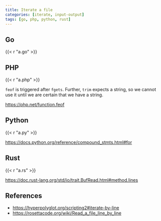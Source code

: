 ```yaml
---
title: Iterate a file
categories: [iterate, input-output]
tags: [go, php, python, rust]
---
```


## Go

{{< r "a.go" >}}

## PHP

{{< r "a.php" >}}

`feof` is triggered after `fgets`. Further, `trim` expects a string, so we
cannot use it until we are certain that we have a string.

<https://php.net/function.feof>

## Python

{{< r "a.py" >}}

<https://docs.python.org/reference/compound_stmts.html#for>

## Rust

{{< r "a.rs" >}}

<https://doc.rust-lang.org/std/io/trait.BufRead.html#method.lines>

## References

- <https://hyperpolyglot.org/scripting2#iterate-by-line>
- <https://rosettacode.org/wiki/Read_a_file_line_by_line>
